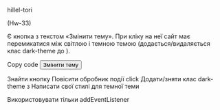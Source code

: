 hillel-tori 

(Hw-33)

Є кнопка з текстом «Змінити тему». При кліку на неї сайт має перемикатися між світлою і темною темою (додається/видаляється клас dark-theme до <body>).

Copy code
<button id="toggle-theme">Змінити тему</button>

Знайти кнопку
Повісити обробник події click
Додати/зняти клас dark-theme з <body>
Написати свої стилі для темної теми

Використовувати тільки addEventListener